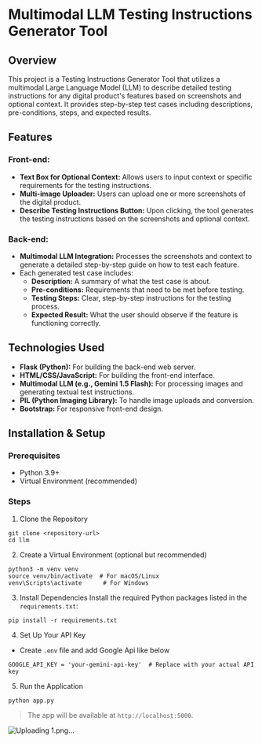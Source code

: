 # Multimodal LLM Testing Instructions Generator Tool

## Overview
This project is a Testing Instructions Generator Tool that utilizes a multimodal Large Language Model (LLM) to describe detailed testing instructions for any digital product's features based on screenshots and optional context. It provides step-by-step test cases including descriptions, pre-conditions, steps, and expected results.

## Features
### Front-end:
- **Text Box for Optional Context:** Allows users to input context or specific requirements for the testing instructions.
- **Multi-image Uploader:** Users can upload one or more screenshots of the digital product.
- **Describe Testing Instructions Button:** Upon clicking, the tool generates the testing instructions based on the screenshots and optional context.

### Back-end:
- **Multimodal LLM Integration:** Processes the screenshots and context to generate a detailed step-by-step guide on how to test each feature.
- Each generated test case includes:
    - **Description:** A summary of what the test case is about.
    - **Pre-conditions:** Requirements that need to be met before testing.
    - **Testing Steps:** Clear, step-by-step instructions for the testing process.
    - **Expected Result:** What the user should observe if the feature is functioning correctly.

## Technologies Used
- **Flask (Python):** For building the back-end web server.
- **HTML/CSS/JavaScript:** For building the front-end interface.
- **Multimodal LLM (e.g., Gemini 1.5 Flash):** For processing images and generating textual test instructions.
- **PIL (Python Imaging Library):** To handle image uploads and conversion.
- **Bootstrap:** For responsive front-end design.

## Installation & Setup
### Prerequisites
- Python 3.9+
- Virtual Environment (recommended)

### Steps
1. Clone the Repository
```
git clone <repository-url>
cd llm
```
2. Create a Virtual Environment (optional but recommended)
```
python3 -m venv venv
source venv/bin/activate  # For macOS/Linux
venv\Scripts\activate      # For Windows
```
3. Install Dependencies Install the required Python packages listed in the `requirements.txt`:
```
pip install -r requirements.txt
```
4. Set Up Your API Key
- Create `.env` file and add Google Api like below
```
GOOGLE_API_KEY = 'your-gemini-api-key'  # Replace with your actual API key
```
5. Run the Application
```
python app.py
```

> The app will be available at `http://localhost:5000`.

![Uploading 1.png…]()
